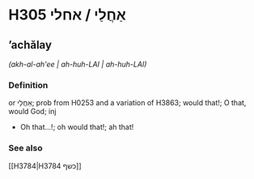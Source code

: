 # H305 אַחֲלַי / אחלי

## ʼachălay

_(akh-al-ah'ee | ah-huh-LAI | ah-huh-LAI)_

### Definition

or אַחֲלֵי; prob from H0253 and a variation of H3863; would that!; O that, would God; inj

- Oh that...!; oh would that!; ah that!

### See also

[[H3784|H3784 כשף]]
